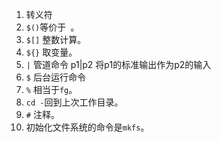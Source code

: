 1. 转义符
2. `$()`等价于` `。
3. `$[]` 整数计算。
4. `${}` 取变量。
5. `|` 管道命令 p1|p2 将p1的标准输出作为p2的输入
6. `$` 后台运行命令
7. `%` 相当于`fg`。
8. `cd -`回到上次工作目录。
9. `#` 注释。
10. 初始化文件系统的命令是`mkfs`。
